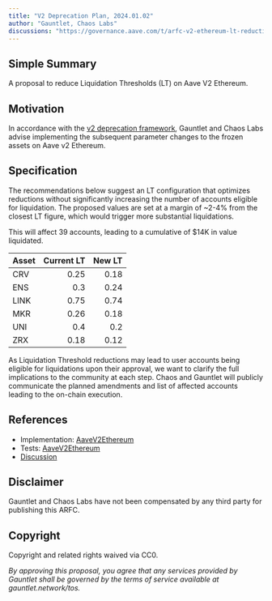 ```yaml
---
title: "V2 Deprecation Plan, 2024.01.02"
author: "Gauntlet, Chaos Labs"
discussions: "https://governance.aave.com/t/arfc-v2-ethereum-lt-reductions-01-02-2024/16030"
---
```


## Simple Summary

A proposal to reduce Liquidation Thresholds (LT) on Aave V2 Ethereum.

## Motivation

In accordance with the [v2 deprecation framework](https://governance.aave.com/t/arfc-aave-v2-markets-deprecation-plan/14870), Gauntlet and Chaos Labs advise implementing the subsequent parameter changes to the frozen assets on Aave v2 Ethereum.

## Specification

The recommendations below suggest an LT configuration that optimizes reductions without significantly increasing the number of accounts eligible for liquidation. The proposed values are set at a margin of ~2-4% from the closest LT figure, which would trigger more substantial liquidations.

This will affect 39 accounts, leading to a cumulative of $14K in value liquidated.

| Asset | Current LT | New LT |
| :---- | ---------: | -----: |
| CRV   |       0.25 |   0.18 |
| ENS   |        0.3 |   0.24 |
| LINK  |       0.75 |   0.74 |
| MKR   |       0.26 |   0.18 |
| UNI   |        0.4 |    0.2 |
| ZRX   |       0.18 |   0.12 |

As Liquidation Threshold reductions may lead to user accounts being eligible for liquidations upon their approval, we want to clarify the full implications to the community at each step. Chaos and Gauntlet will publicly communicate the planned amendments and list of affected accounts leading to the on-chain execution.

## References

- Implementation: [AaveV2Ethereum](https://github.com/bgd-labs/aave-proposals-v3/blob/ef466b2882c423651490c75b11987268b5943cdf/src/20240103_AaveV2Ethereum_V2DeprecationPlan20240102/AaveV2Ethereum_V2DeprecationPlan20240102_20240103.sol)
- Tests: [AaveV2Ethereum](https://github.com/bgd-labs/aave-proposals-v3/blob/ef466b2882c423651490c75b11987268b5943cdf/src/20240103_AaveV2Ethereum_V2DeprecationPlan20240102/AaveV2Ethereum_V2DeprecationPlan20240102_20240103.t.sol)
- [Discussion](https://governance.aave.com/t/arfc-v2-ethereum-lt-reductions-01-02-2024/16030)

## Disclaimer

Gauntlet and Chaos Labs have not been compensated by any third party for publishing this ARFC.

## Copyright

Copyright and related rights waived via CC0.

_By approving this proposal, you agree that any services provided by Gauntlet shall be governed by the terms of service available at gauntlet.network/tos._
